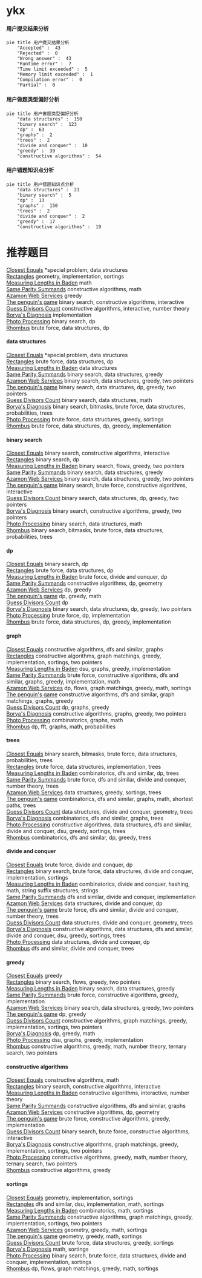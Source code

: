 # ykx
<!-- tabs:start -->
#### **用户提交结果分析**

```mermaid
pie title 用户提交结果分析
    "Accepted" :  43
    "Rejected" :  0
    "Wrong answer" :  43
    "Runtime error" :  7
    "Time limit exceeded" :  5
    "Memory limit exceeded" :  1
    "Compilation error" :  0
    "Partial" :  0
```
#### **用户做题类型偏好分析**

```mermaid
pie title 用户做题类型偏好分析
    "data structures" :  150
    "binary search" :  123
    "dp" :  63
    "graphs" :  2
    "trees" :  2
    "divide and conquer" :  10
    "greedy" :  39
    "constructive algorithms" :  54
```
#### **用户错题知识点分析**

```mermaid
pie title 用户错题知识点分析
    "data structures" :  21
    "binary search" :  5
    "dp" :  13
    "graphs" :  150
    "trees" :  2
    "divide and conquer" :  2
    "greedy" :  17
    "constructive algorithms" :  19
```
<!-- tabs:end -->
# 推荐题目
[Closest Equals](http://codeforces.com/problemset/problem/522/D)		*special problem,
                        data structures		  
[Rectangles](http://codeforces.com/problemset/problem/1028/C)		geometry,
                        implementation,
                        sortings		  
[Measuring Lengths in Baden](http://codeforces.com/problemset/problem/125/A)		math		  
[Same Parity Summands](http://codeforces.com/problemset/problem/1352/B)		constructive algorithms,
                        math		  
[Azamon Web Services](http://codeforces.com/problemset/problem/1281/B)		greedy		  
[The penguin's game](http://codeforces.com/problemset/problem/835/E)		binary search,
                        constructive algorithms,
                        interactive		  
[Guess Divisors Count](http://codeforces.com/problemset/problem/1355/F)		constructive algorithms,
                        interactive,
                        number theory		  
[Borya's Diagnosis](http://codeforces.com/problemset/problem/879/A)		implementation		  
[Photo Processing](http://codeforces.com/problemset/problem/883/I)		binary search,
                        dp		  
[Rhombus](http://codeforces.com/problemset/problem/263/E)		brute force,
                        data structures,
                        dp		  
<!-- tabs:start -->
#### **data structures**
[Closest Equals](http://codeforces.com/problemset/problem/522/D)		*special problem,
                        data structures		  
[Rectangles](http://codeforces.com/problemset/problem/263/E)		brute force,
                        data structures,
                        dp		  
[Measuring Lengths in Baden](http://codeforces.com/problemset/problem/739/C)		data structures		  
[Same Parity Summands](http://codeforces.com/problemset/problem/1251/E2)		binary search,
                        data structures,
                        greedy		  
[Azamon Web Services](http://codeforces.com/problemset/problem/1430/D)		binary search,
                        data structures,
                        greedy,
                        two pointers		  
[The penguin's game](http://codeforces.com/problemset/problem/1492/C)		binary search,
                        data structures,
                        dp,
                        greedy,
                        two pointers		  
[Guess Divisors Count](http://codeforces.com/problemset/problem/1490/G)		binary search,
                        data structures,
                        math		  
[Borya's Diagnosis](http://codeforces.com/problemset/problem/1479/D)		binary search,
                        bitmasks,
                        brute force,
                        data structures,
                        probabilities,
                        trees		  
[Photo Processing](http://codeforces.com/problemset/problem/1497/A)		brute force,
                        data structures,
                        greedy,
                        sortings		  
[Rhombus](http://codeforces.com/problemset/problem/1491/C)		brute force,
                        data structures,
                        dp,
                        greedy,
                        implementation		  
#### **binary search**
[Closest Equals](http://codeforces.com/problemset/problem/835/E)		binary search,
                        constructive algorithms,
                        interactive		  
[Rectangles](http://codeforces.com/problemset/problem/883/I)		binary search,
                        dp		  
[Measuring Lengths in Baden](http://codeforces.com/problemset/problem/965/D)		binary search,
                        flows,
                        greedy,
                        two pointers		  
[Same Parity Summands](http://codeforces.com/problemset/problem/1251/E2)		binary search,
                        data structures,
                        greedy		  
[Azamon Web Services](http://codeforces.com/problemset/problem/1430/D)		binary search,
                        data structures,
                        greedy,
                        two pointers		  
[The penguin's game](https://codeforces.com/contest/1471/problem/E)		binary search,
                        brute force,
                        constructive algorithms,
                        interactive		  
[Guess Divisors Count](http://codeforces.com/problemset/problem/1492/C)		binary search,
                        data structures,
                        dp,
                        greedy,
                        two pointers		  
[Borya's Diagnosis](http://codeforces.com/problemset/problem/1463/D)		binary search,
                        constructive algorithms,
                        greedy,
                        two pointers		  
[Photo Processing](http://codeforces.com/problemset/problem/1490/G)		binary search,
                        data structures,
                        math		  
[Rhombus](http://codeforces.com/problemset/problem/1479/D)		binary search,
                        bitmasks,
                        brute force,
                        data structures,
                        probabilities,
                        trees		  
#### **dp**
[Closest Equals](http://codeforces.com/problemset/problem/883/I)		binary search,
                        dp		  
[Rectangles](http://codeforces.com/problemset/problem/263/E)		brute force,
                        data structures,
                        dp		  
[Measuring Lengths in Baden](http://codeforces.com/problemset/problem/372/B)		brute force,
                        divide and conquer,
                        dp		  
[Same Parity Summands](http://codeforces.com/problemset/problem/1444/D)		constructive algorithms,
                        dp,
                        geometry		  
[Azamon Web Services](http://codeforces.com/problemset/problem/717/B)		dp,
                        greedy		  
[The penguin's game](http://codeforces.com/problemset/problem/603/A)		dp,
                        greedy,
                        math		  
[Guess Divisors Count](http://codeforces.com/problemset/problem/1195/C)		dp		  
[Borya's Diagnosis](http://codeforces.com/problemset/problem/1492/C)		binary search,
                        data structures,
                        dp,
                        greedy,
                        two pointers		  
[Photo Processing](https://codeforces.com/contest/1457/problem/C)		brute force,
                        dp,
                        implementation		  
[Rhombus](http://codeforces.com/problemset/problem/1491/C)		brute force,
                        data structures,
                        dp,
                        greedy,
                        implementation		  
#### **graph**
[Closest Equals](http://codeforces.com/problemset/problem/741/C)		constructive algorithms,
                        dfs and similar,
                        graphs		  
[Rectangles](http://codeforces.com/problemset/problem/1381/C)		constructive algorithms,
                        graph matchings,
                        greedy,
                        implementation,
                        sortings,
                        two pointers		  
[Measuring Lengths in Baden](http://codeforces.com/problemset/problem/723/F)		dsu,
                        graphs,
                        greedy,
                        implementation		  
[Same Parity Summands](http://codeforces.com/problemset/problem/1487/C)		brute force,
                        constructive algorithms,
                        dfs and similar,
                        graphs,
                        greedy,
                        implementation,
                        math		  
[Azamon Web Services](http://codeforces.com/problemset/problem/1437/C)		dp,
                        flows,
                        graph matchings,
                        greedy,
                        math,
                        sortings		  
[The penguin's game](http://codeforces.com/problemset/problem/1470/D)		constructive algorithms,
                        dfs and similar,
                        graph matchings,
                        graphs,
                        greedy		  
[Guess Divisors Count](http://codeforces.com/problemset/problem/1476/C)		dp,
                        graphs,
                        greedy		  
[Borya's Diagnosis](http://codeforces.com/problemset/problem/1304/D)		constructive algorithms,
                        graphs,
                        greedy,
                        two pointers		  
[Photo Processing](http://codeforces.com/problemset/problem/1475/C)		combinatorics,
                        graphs,
                        math		  
[Rhombus](http://codeforces.com/problemset/problem/553/E)		dp,
                        fft,
                        graphs,
                        math,
                        probabilities		  
#### **trees**
[Closest Equals](http://codeforces.com/problemset/problem/1479/D)		binary search,
                        bitmasks,
                        brute force,
                        data structures,
                        probabilities,
                        trees		  
[Rectangles](http://codeforces.com/problemset/problem/1511/C)		brute force,
                        data structures,
                        implementation,
                        trees		  
[Measuring Lengths in Baden](http://codeforces.com/problemset/problem/1499/F)		combinatorics,
                        dfs and similar,
                        dp,
                        trees		  
[Same Parity Summands](http://codeforces.com/problemset/problem/1491/E)		brute force,
                        dfs and similar,
                        divide and conquer,
                        number theory,
                        trees		  
[Azamon Web Services](http://codeforces.com/problemset/problem/1466/D)		data structures,
                        greedy,
                        sortings,
                        trees		  
[The penguin's game](http://codeforces.com/problemset/problem/1495/D)		combinatorics,
                        dfs and similar,
                        graphs,
                        math,
                        shortest paths,
                        trees		  
[Guess Divisors Count](http://codeforces.com/problemset/problem/1303/G)		data structures,
                        divide and conquer,
                        geometry,
                        trees		  
[Borya's Diagnosis](http://codeforces.com/problemset/problem/1454/E)		combinatorics,
                        dfs and similar,
                        graphs,
                        trees		  
[Photo Processing](http://codeforces.com/problemset/problem/1494/D)		constructive algorithms,
                        data structures,
                        dfs and similar,
                        divide and conquer,
                        dsu,
                        greedy,
                        sortings,
                        trees		  
[Rhombus](http://codeforces.com/problemset/problem/1292/C)		combinatorics,
                        dfs and similar,
                        dp,
                        greedy,
                        trees		  
#### **divide and conquer**
[Closest Equals](http://codeforces.com/problemset/problem/372/B)		brute force,
                        divide and conquer,
                        dp		  
[Rectangles](http://codeforces.com/problemset/problem/1461/D)		binary search,
                        brute force,
                        data structures,
                        divide and conquer,
                        implementation,
                        sortings		  
[Measuring Lengths in Baden](http://codeforces.com/problemset/problem/1466/G)		combinatorics,
                        divide and conquer,
                        hashing,
                        math,
                        string suffix structures,
                        strings		  
[Same Parity Summands](http://codeforces.com/problemset/problem/1490/D)		dfs and similar,
                        divide and conquer,
                        implementation		  
[Azamon Web Services](https://codeforces.com/contest/1483/problem/C)		data structures,
                        divide and conquer,
                        dp		  
[The penguin's game](http://codeforces.com/problemset/problem/1491/E)		brute force,
                        dfs and similar,
                        divide and conquer,
                        number theory,
                        trees		  
[Guess Divisors Count](http://codeforces.com/problemset/problem/1303/G)		data structures,
                        divide and conquer,
                        geometry,
                        trees		  
[Borya's Diagnosis](http://codeforces.com/problemset/problem/1494/D)		constructive algorithms,
                        data structures,
                        dfs and similar,
                        divide and conquer,
                        dsu,
                        greedy,
                        sortings,
                        trees		  
[Photo Processing](http://codeforces.com/problemset/problem/1482/E)		data structures,
                        divide and conquer,
                        dp		  
[Rhombus](http://codeforces.com/problemset/problem/566/C)		dfs and similar,
                        divide and conquer,
                        trees		  
#### **greedy**
[Closest Equals](http://codeforces.com/problemset/problem/1281/B)		greedy		  
[Rectangles](http://codeforces.com/problemset/problem/965/D)		binary search,
                        flows,
                        greedy,
                        two pointers		  
[Measuring Lengths in Baden](http://codeforces.com/problemset/problem/1251/E2)		binary search,
                        data structures,
                        greedy		  
[Same Parity Summands](http://codeforces.com/problemset/problem/1482/C)		brute force,
                        constructive algorithms,
                        greedy,
                        implementation		  
[Azamon Web Services](http://codeforces.com/problemset/problem/1430/D)		binary search,
                        data structures,
                        greedy,
                        two pointers		  
[The penguin's game](http://codeforces.com/problemset/problem/717/B)		dp,
                        greedy		  
[Guess Divisors Count](http://codeforces.com/problemset/problem/1381/C)		constructive algorithms,
                        graph matchings,
                        greedy,
                        implementation,
                        sortings,
                        two pointers		  
[Borya's Diagnosis](http://codeforces.com/problemset/problem/603/A)		dp,
                        greedy,
                        math		  
[Photo Processing](http://codeforces.com/problemset/problem/723/F)		dsu,
                        graphs,
                        greedy,
                        implementation		  
[Rhombus](http://codeforces.com/problemset/problem/1254/B2)		constructive algorithms,
                        greedy,
                        math,
                        number theory,
                        ternary search,
                        two pointers		  
#### **constructive algorithms**
[Closest Equals](http://codeforces.com/problemset/problem/1352/B)		constructive algorithms,
                        math		  
[Rectangles](http://codeforces.com/problemset/problem/835/E)		binary search,
                        constructive algorithms,
                        interactive		  
[Measuring Lengths in Baden](http://codeforces.com/problemset/problem/1355/F)		constructive algorithms,
                        interactive,
                        number theory		  
[Same Parity Summands](http://codeforces.com/problemset/problem/741/C)		constructive algorithms,
                        dfs and similar,
                        graphs		  
[Azamon Web Services](http://codeforces.com/problemset/problem/1444/D)		constructive algorithms,
                        dp,
                        geometry		  
[The penguin's game](http://codeforces.com/problemset/problem/1482/C)		brute force,
                        constructive algorithms,
                        greedy,
                        implementation		  
[Guess Divisors Count](https://codeforces.com/contest/1471/problem/E)		binary search,
                        brute force,
                        constructive algorithms,
                        interactive		  
[Borya's Diagnosis](http://codeforces.com/problemset/problem/1381/C)		constructive algorithms,
                        graph matchings,
                        greedy,
                        implementation,
                        sortings,
                        two pointers		  
[Photo Processing](http://codeforces.com/problemset/problem/1254/B2)		constructive algorithms,
                        greedy,
                        math,
                        number theory,
                        ternary search,
                        two pointers		  
[Rhombus](http://codeforces.com/problemset/problem/1493/A)		constructive algorithms,
                        greedy		  
#### **sortings**
[Closest Equals](http://codeforces.com/problemset/problem/1028/C)		geometry,
                        implementation,
                        sortings		  
[Rectangles](http://codeforces.com/problemset/problem/843/A)		dfs and similar,
                        dsu,
                        implementation,
                        math,
                        sortings		  
[Measuring Lengths in Baden](https://codeforces.com/contest/1445/problem/D)		combinatorics,
                        math,
                        sortings		  
[Same Parity Summands](http://codeforces.com/problemset/problem/1381/C)		constructive algorithms,
                        graph matchings,
                        greedy,
                        implementation,
                        sortings,
                        two pointers		  
[Azamon Web Services](https://codeforces.com/contest/1496/problem/C)		geometry,
                        greedy,
                        math,
                        sortings		  
[The penguin's game](http://codeforces.com/problemset/problem/1495/A)		geometry,
                        greedy,
                        math,
                        sortings		  
[Guess Divisors Count](http://codeforces.com/problemset/problem/1497/A)		brute force,
                        data structures,
                        greedy,
                        sortings		  
[Borya's Diagnosis](http://codeforces.com/problemset/problem/1427/A)		math,
                        sortings		  
[Photo Processing](http://codeforces.com/problemset/problem/1461/D)		binary search,
                        brute force,
                        data structures,
                        divide and conquer,
                        implementation,
                        sortings		  
[Rhombus](http://codeforces.com/problemset/problem/1437/C)		dp,
                        flows,
                        graph matchings,
                        greedy,
                        math,
                        sortings		  
<!-- tabs:end -->

